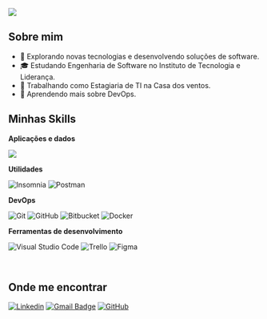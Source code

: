 ![](https://komarev.com/ghpvc/?username=iuricode&color=006bed)

## Sobre mim

- 🤔 Explorando novas tecnologias e desenvolvendo soluções de software.
- 🎓 Estudando Engenharia de Software no Instituto de Tecnologia e Liderança.
- 💼 Trabalhando como Estagiaria de TI na Casa dos ventos.
- 🌱 Aprendendo mais sobre DevOps.

## Minhas Skills

**Aplicações e dados**

<a href="https://skillicons.dev">
    <img src="https://skillicons.dev/icons?i=html,css,javascript,typescript,react,next,tailwind,nest,express,python,r&perline=14" />
</a>

**Utilidades**

![Insomnia](https://img.shields.io/badge/-Insomnia-333333?style=flat&logo=insomnia)
![Postman](https://img.shields.io/badge/-Postman-333333?style=flat&logo=postman)

**DevOps**

![Git](https://img.shields.io/badge/-Git-333333?style=flat&logo=git)
![GitHub](https://img.shields.io/badge/-GitHub-333333?style=flat&logo=github)
![Bitbucket](https://img.shields.io/badge/-Bitbucket-333333?style=flat&logo=bitbucket)
![Docker](https://img.shields.io/badge/-Docker-333333?style=flat&logo=docker)

**Ferramentas de desenvolvimento**

![Visual Studio Code](https://img.shields.io/badge/-Visual%20Studio%20Code-333333?style=flat&logo=visual-studio-code&logoColor=007ACC)
![Trello](https://img.shields.io/badge/-Trello-333333?style=flat&logo=trello&logoColor=007ACC)
![Figma](https://img.shields.io/badge/-Figma-333333?style=flat&logo=figma&logoColor=007ACC)

<br/>

## Onde me encontrar

[![Linkedin](https://img.shields.io/badge/-linkedin-blue?style=flat-square&logo=Linkedin&logoColor=white&link=https://www.linkedin.com/in/raissa-sabino/)]([(https://www.linkedin.com/in/raissa-sabino/)])
[![Gmail Badge](https://img.shields.io/badge/-gmail-006bed?style=flat-square&logo=Gmail&logoColor=white&link=mailto:raissasilvasabino@gmail.com)](mailto:raissasilvasabino@gmail.com)
[![GitHub](https://img.shields.io/github/followers/iuricode?label=follow&style=social)](https://github.com/Ra2861)

